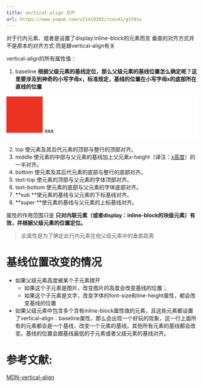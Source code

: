 ```yaml
---
title: vertical-align 对齐
url: https://www.yuque.com/u21419265/rceu41/gl59sz
---
```


对于行内元素、或者是设置了display:inline-block的元素而言 垂直的对齐方式并不是原本的对齐方式 而是跟vertical-align有关

vertical-align的所有属性值：

1. baseline **根据父级元素的基线定位，那么父级元素的基线位置怎么确定呢？这里要涉及到神奇的小写字母x，标准规定，基线的位置在小写字母x的底部所在直线的位置**

![image.png](../../assets/css/gl59sz/1643211002182-89ec0ac1-54e2-4772-b219-24a5df93b8a1.png)

2. top 使元素及其后代元素的顶部与整行的顶部对齐。
3. middle 使元素的中部与父元素的基线加上父元素x-height（译注：[x高度](https://www.zhangxinxu.com/wordpress/2015/06/about-letter-x-of-css/)）的一半对齐。
4. bottom 使元素及其后代元素的底部与整行的底部对齐。
5. text-top 使元素的顶部与父元素的字体顶部对齐。
6. text-bottom 使元素的底部与父元素的字体底部对齐。
7. **sub **使元素的基线与父元素的下标基线对齐。
8. **super **使元素的基线与父元素的上标基线对齐。

属性的作用范围只是 **只对内联元素（或者display：inline-block的块级元素）有效，并根据父级元素的位置定位。**

> 此属性是为了确定此行内元素在他父级元素中的垂直距离



# 基线位置改变的情况

- 如果父级元素高度被某个子元素撑开
  - 如果这个子元素是图片，改变图片的高度会改变基线的位置；
  - 如果这个子元素是文字，改变字体的font-size和line-height属性，都会改变基线的位置
- 如果父级元素中包含多个含有inline-block属性值的元素，且这些元素都设置了vertical-align：baseline属性，那么会出现一个好玩的现象，这一行上面所有的元素都会是一个基线，改变一个元素的基线，其他所有元素的基线都会改变。基线的位置会跟基线最低的子元素或者父级元素的基线对齐。

# 参考文献:

[MDN-vertical-align](https://developer.mozilla.org/zh-CN/docs/Web/CSS/vertical-align)
